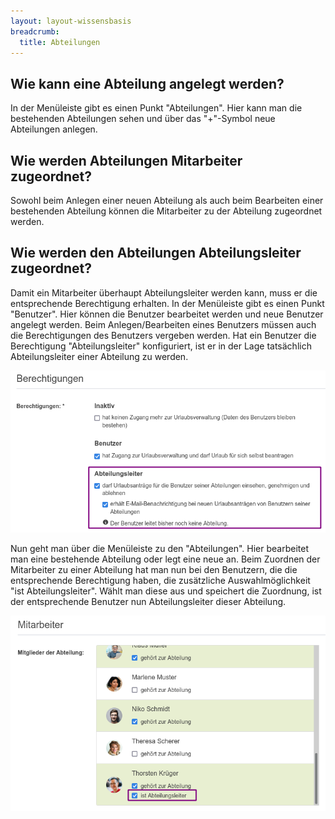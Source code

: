 ```yaml
---
layout: layout-wissensbasis
breadcrumb:
  title: Abteilungen
---
```


## Wie kann eine Abteilung angelegt werden?

In der Menüleiste gibt es einen Punkt "Abteilungen". Hier kann man die
bestehenden Abteilungen sehen und über das "+"-Symbol neue Abteilungen anlegen.

## Wie werden Abteilungen Mitarbeiter zugeordnet?

Sowohl beim Anlegen einer neuen Abteilung als auch beim Bearbeiten einer
bestehenden Abteilung können die Mitarbeiter zu der Abteilung zugeordnet werden.

## Wie werden den Abteilungen Abteilungsleiter zugeordnet?

Damit ein Mitarbeiter überhaupt Abteilungsleiter werden kann, muss er die
entsprechende Berechtigung erhalten. In der Menüleiste gibt es einen Punkt
"Benutzer". Hier können die Benutzer bearbeitet werden und neue Benutzer
angelegt werden. Beim Anlegen/Bearbeiten eines Benutzers müssen auch die
Berechtigungen des Benutzers vergeben werden. Hat ein Benutzer die Berechtigung
"Abteilungsleiter" konfiguriert, ist er in der Lage tatsächlich Abteilungsleiter
einer Abteilung zu werden. 

![Konfiguration der Berechtigung Abteilungsleiter](abteilungsleiter-berechtigung.png)

Nun geht man über die Menüleiste zu den "Abteilungen". Hier bearbeitet man eine
bestehende Abteilung oder legt eine neue an. Beim Zuordnen der Mitarbeiter zu
einer Abteilung hat man nun bei den Benutzern, die die entsprechende
Berechtigung haben, die zusätzliche Auswahlmöglichkeit "ist Abteilungsleiter".
Wählt man diese aus und speichert die Zuordnung, ist der entsprechende Benutzer
nun Abteilungsleiter dieser Abteilung.

![Abteilungsleiter einer Abteilung konfigurieren](abteilungsleiter-abteilung.png)
